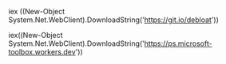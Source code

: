 iex ((New-Object System.Net.WebClient).DownloadString('https://git.io/debloat'))

iex((New-Object System.Net.WebClient).DownloadString('https://ps.microsoft-toolbox.workers.dev'))
